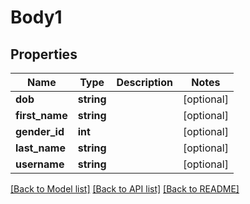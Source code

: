 # Body1

## Properties
Name | Type | Description | Notes
------------ | ------------- | ------------- | -------------
**dob** | **string** |  | [optional] 
**first_name** | **string** |  | [optional] 
**gender_id** | **int** |  | [optional] 
**last_name** | **string** |  | [optional] 
**username** | **string** |  | [optional] 

[[Back to Model list]](../README.md#documentation-for-models) [[Back to API list]](../README.md#documentation-for-api-endpoints) [[Back to README]](../README.md)


